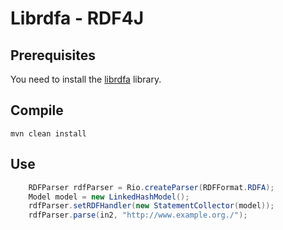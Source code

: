 # Librdfa - RDF4J

## Prerequisites

You need to install the [librdfa](https://github.com/rdfa/librdfa) library.

## Compile

`mvn clean install`

## Use

``` java
    RDFParser rdfParser = Rio.createParser(RDFFormat.RDFA);
    Model model = new LinkedHashModel();
    rdfParser.setRDFHandler(new StatementCollector(model));
    rdfParser.parse(in2, "http://www.example.org./");
```